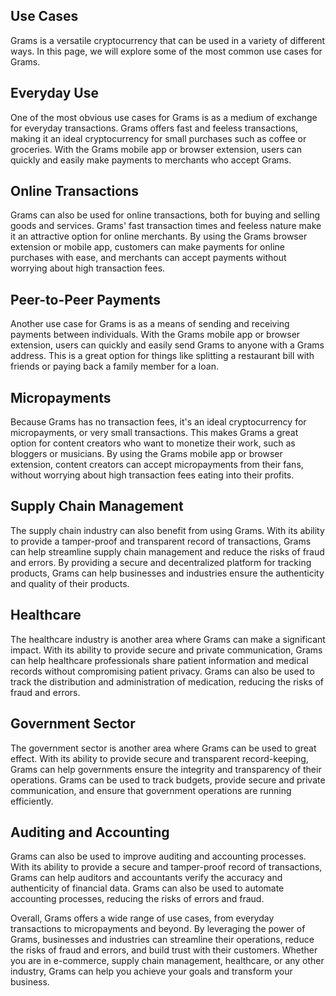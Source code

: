 
## Use Cases

Grams is a versatile cryptocurrency that can be used in a variety of different ways. In this page, we will explore some of the most common use cases for Grams.

## Everyday Use

One of the most obvious use cases for Grams is as a medium of exchange for everyday transactions. Grams offers fast and feeless transactions, making it an ideal cryptocurrency for small purchases such as coffee or groceries. With the Grams mobile app or browser extension, users can quickly and easily make payments to merchants who accept Grams.

## Online Transactions

Grams can also be used for online transactions, both for buying and selling goods and services. Grams' fast transaction times and feeless nature make it an attractive option for online merchants. By using the Grams browser extension or mobile app, customers can make payments for online purchases with ease, and merchants can accept payments without worrying about high transaction fees.

## Peer-to-Peer Payments

Another use case for Grams is as a means of sending and receiving payments between individuals. With the Grams mobile app or browser extension, users can quickly and easily send Grams to anyone with a Grams address. This is a great option for things like splitting a restaurant bill with friends or paying back a family member for a loan.

## Micropayments

Because Grams has no transaction fees, it's an ideal cryptocurrency for micropayments, or very small transactions. This makes Grams a great option for content creators who want to monetize their work, such as bloggers or musicians. By using the Grams mobile app or browser extension, content creators can accept micropayments from their fans, without worrying about high transaction fees eating into their profits.

## Supply Chain Management

The supply chain industry can also benefit from using Grams. With its ability to provide a tamper-proof and transparent record of transactions, Grams can help streamline supply chain management and reduce the risks of fraud and errors. By providing a secure and decentralized platform for tracking products, Grams can help businesses and industries ensure the authenticity and quality of their products.

## Healthcare

The healthcare industry is another area where Grams can make a significant impact. With its ability to provide secure and private communication, Grams can help healthcare professionals share patient information and medical records without compromising patient privacy. Grams can also be used to track the distribution and administration of medication, reducing the risks of fraud and errors.

## Government Sector

The government sector is another area where Grams can be used to great effect. With its ability to provide secure and transparent record-keeping, Grams can help governments ensure the integrity and transparency of their operations. Grams can be used to track budgets, provide secure and private communication, and ensure that government operations are running efficiently.

## Auditing and Accounting

Grams can also be used to improve auditing and accounting processes. With its ability to provide a secure and tamper-proof record of transactions, Grams can help auditors and accountants verify the accuracy and authenticity of financial data. Grams can also be used to automate accounting processes, reducing the risks of errors and fraud.

Overall, Grams offers a wide range of use cases, from everyday transactions to micropayments and beyond. By leveraging the power of Grams, businesses and industries can streamline their operations, reduce the risks of fraud and errors, and build trust with their customers. Whether you are in e-commerce, supply chain management, healthcare, or any other industry, Grams can help you achieve your goals and transform your business.